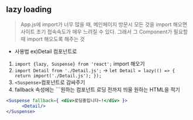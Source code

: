 ## lazy loading
> App.js에 import가 너무 많을 때, 메인페이지 방문시 모든 것을 import 해오면 사이트 초기 접속속도가 매우 느려질 수 있다. 그래서 그 Component가 필요할 때 import 해오도록 해주는 것

- 사용법 ex)Detail 컴포넌트로
1. ```import {lazy, Suspense} from 'react';``` import 해오기
2. ```import Detail from './Detail.js';``` -> ```let Detail = lazy(() => { return import('./Detail.js'); });```
3. ```<Suspense>```컴포넌트로 감싸주기
4. fallback 속성에는 ```원하는 컴포넌트 로딩 전까지 띄울 원하는 HTML을 적기 
```jsx
<Suspense fallback={ <div>로딩중입니다~!</div> }>
      <Detail/>
</Suspense>
```
